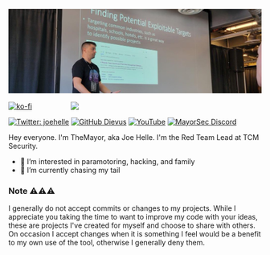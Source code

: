 
<p align="left">
  <img src="wwhf.png" />
</p>
<img align='right' src="https://github-readme-stats.vercel.app/api?username=dievus&show_icons=true&theme=dark" width="380">

[![ko-fi](https://ko-fi.com/img/githubbutton_sm.svg)](https://ko-fi.com/M4M03Q2JN)

[![Twitter: joehelle](https://img.shields.io/twitter/follow/joehelle?color=green&style=flat-square)](https://twitter.com/joehelle)
[![GitHub Dievus](https://img.shields.io/github/followers/dievus?color=green&style=flat-square)](https://github.com/dievus)
[![YouTube](https://img.shields.io/youtube/channel/subscribers/UC5J6JvH5F29FllbLjwmA5ZA?color=green&label=youtube%20subscribers&style=flat-square)](https://www.youtube.com/c/joehellethemayor)
[![MayorSec Discord](https://img.shields.io/discord/721009459425574923?label=Discord&style=flat-square)](https://discord.com/invite/AWx2SxCD69)

Hey everyone. I'm TheMayor, aka Joe Helle. I'm the Red Team Lead at TCM Security. 

- 👀 I’m interested in paramotoring, hacking, and family
- 🌱 I’m currently chasing my tail

### Note ⚠️⚠️⚠️
I generally do not accept commits or changes to my projects. While I appreciate you taking the time to want to improve my code with your ideas, these are projects I've created for myself and choose to share with others. On occasion I accept changes when it is something I feel would be a benefit to my own use of the tool, otherwise I generally deny them. 

<!---
dievus/dievus is a ✨ special ✨ repository because its `README.md` (this file) appears on your GitHub profile.
You can click the Preview link to take a look at your changes.
--->
